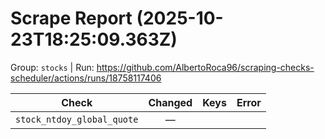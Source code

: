 # Scrape Report (2025-10-23T18:25:09.363Z)

Group: `stocks`  |  Run: https://github.com/AlbertoRoca96/scraping-checks-scheduler/actions/runs/18758117406

| Check | Changed | Keys | Error |
|---|:---:|:--|:--|
| `stock_ntdoy_global_quote` | — |  |  |

